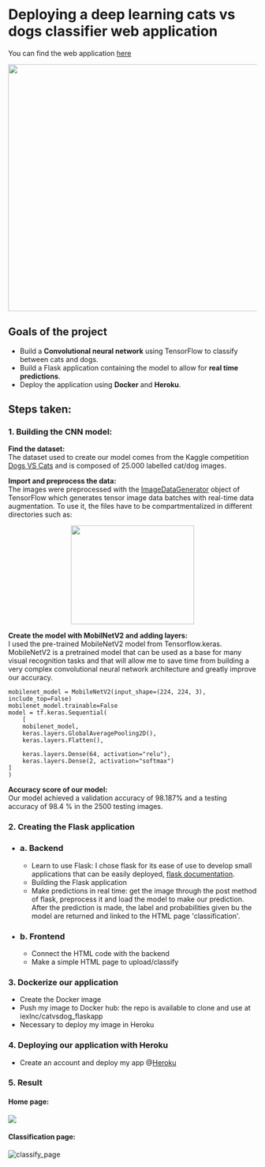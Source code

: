 # Deploying a deep learning cats vs dogs classifier web application

You can find the web application [here](https://catsvsdogs.herokuapp.com/)

<center><img src="https://user-images.githubusercontent.com/63811972/182856003-a47fff6e-35fa-4311-b60d-c36e88cda163.gif" height="500" width="800"></center>

## Goals of the project

- Build a __Convolutional neural network__ using TensorFlow to classify between cats and dogs. 
- Build a Flask application containing the model to allow for __real time predictions__.
- Deploy the application using __Docker__ and __Heroku__.


## Steps taken:

### 1. Building the CNN model:

__Find the dataset:__ <br>
The dataset used to create our model comes from the Kaggle competition [Dogs VS Cats](https://www.kaggle.com/c/dogs-vs-cats/data) and is composed of 25.000 labelled cat/dog images.


__Import and preprocess the data:__ <br>
The images were preprocessed with the [ImageDataGenerator](https://www.tensorflow.org/api_docs/python/tf/keras/preprocessing/image/ImageDataGenerator) object of TensorFlow which generates tensor image data batches with real-time data augmentation. To use it, the files have to be compartmentalized in different directories such as:
  <center><img src="https://user-images.githubusercontent.com/63811972/182862131-e4ede621-1ea4-4350-b95e-467c93e635ba.png" height="200" width="250"></center>


__Create the model with MobilNetV2 and adding layers:__ <br>
I used the pre-trained MobileNetV2 model from Tensorflow.keras. MobileNetV2 is a pretrained model that can be used as a base for many visual recognition tasks and that will allow me to save time from building a very complex convolutional neural network architecture and greatly improve our accuracy.

```
mobilenet_model = MobileNetV2(input_shape=(224, 224, 3), include_top=False)
mobilenet_model.trainable=False
model = tf.keras.Sequential(
    [
    mobilenet_model,
    keras.layers.GlobalAveragePooling2D(),
    keras.layers.Flatten(),

    keras.layers.Dense(64, activation="relu"),
    keras.layers.Dense(2, activation="softmax")
]
)
```

__Accuracy score of our model:__ <br>
Our model achieved a validation accuracy of 98.187% and a testing accuracy of 98.4 % in the 2500 testing images.


### 2. Creating the Flask application 

- ### a. Backend

  - Learn to use Flask: I chose flask for its ease of use to develop small applications that can be easily deployed, [flask documentation](https://flask.palletsprojects.com/en/2.2.x/).
  - Building the Flask application
  - Make predictions in real time:  get the image through the post method of flask, preprocess it and load the model to make our prediction. After the prediction is made, the label and probabilities given bu the model are returned and linked to the HTML page 'classification'.

- ### b. Frontend

  - Connect the HTML code with the backend
  - Make a simple HTML page to upload/classify

### 3. Dockerize our application

- Create the Docker image
- Push my image to Docker hub: the repo is available to clone and use at iexlnc/catvsdog_flaskapp
- Necessary to deploy my image in Heroku

### 4. Deploying our application with Heroku

- Create an account and deploy my app @[Heroku](https://www.heroku.com/platform)


### 5. Result

#### Home page:
<img src="https://user-images.githubusercontent.com/63811972/182874380-ce77e809-1121-4300-9d0a-ba383065a5a0.png">

#### Classification page:
![classify_page](https://user-images.githubusercontent.com/63811972/182874592-e79ff919-b2c3-4cf3-9e0d-375c5338b4e5.png)




